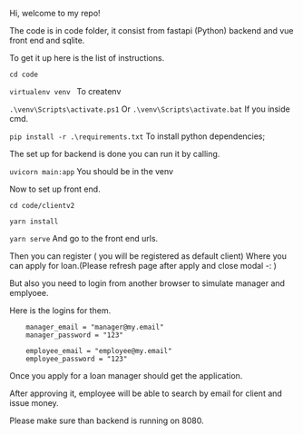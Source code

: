 Hi, welcome to my repo!

The code is in code folder, it consist from fastapi (Python) backend and vue front end and sqlite.


To get it up here is the list of instructions.


`cd code`

`virtualenv venv ` To createnv

`.\venv\Scripts\activate.ps1` Or `.\venv\Scripts\activate.bat` If you inside cmd.

`pip install -r .\requirements.txt` To install python dependencies;

The set up for backend is done you can run it by calling.

`uvicorn main:app` You should be in the venv

Now to set up front end.


`cd code/clientv2`

`yarn install`

`yarn serve` And go to the front end urls.


Then you can register ( you will be registered as default client)
Where you can apply for loan.(Please refresh page after apply and close modal -: )

But also you need to login from another browser to simulate manager and emplyoee.

Here is the logins for them.

```
    manager_email = "manager@my.email"
    manager_password = "123"

    employee_email = "employee@my.email"
    employee_password = "123"
```

Once you apply for a loan manager should get the application.

After approving it, employee will be able to search by email for client and issue money.


Please make sure than backend is running on 8080.

